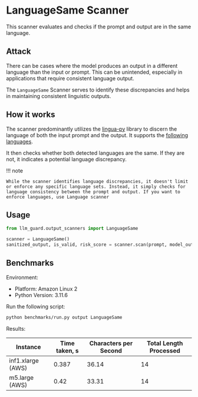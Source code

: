 # LanguageSame Scanner

This scanner evaluates and checks if the prompt and output are in the same language.

## Attack

There can be cases where the model produces an output in a different language than the input or prompt. This can be
unintended, especially in applications that require consistent language output.

The `LanguageSame` Scanner serves to identify these discrepancies and helps in maintaining consistent linguistic
outputs.

## How it works

The scanner predominantly utilizes the [lingua-py](https://github.com/pemistahl/lingua-py) library to discern the
language of both the input prompt and the output. It supports the [following languages](https://github.com/pemistahl/lingua-py#3-which-languages-are-supported).

It then checks whether both detected languages are the same. If they are not, it indicates a potential language
discrepancy.

!!! note

    While the scanner identifies language discrepancies, it doesn't limit or enforce any specific language sets. Instead, it simply checks for language consistency between the prompt and output. If you want to enforce languages, use Language scanner

## Usage

```python
from llm_guard.output_scanners import LanguageSame

scanner = LanguageSame()
sanitized_output, is_valid, risk_score = scanner.scan(prompt, model_output)
```

## Benchmarks

Environment:

- Platform: Amazon Linux 2
- Python Version: 3.11.6

Run the following script:

```sh
python benchmarks/run.py output LanguageSame
```

Results:

| Instance          | Time taken, s | Characters per Second | Total Length Processed |
|-------------------|---------------|-----------------------|------------------------|
| inf1.xlarge (AWS) | 0.387         | 36.14                 | 14                     |
| m5.large (AWS)    | 0.42          | 33.31                 | 14                     |
